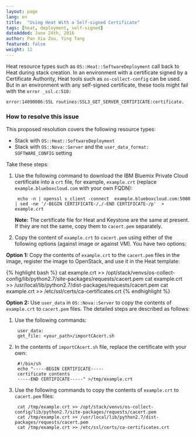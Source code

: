 ```yaml
---
layout: page
lang: en
title:  "Using Heat With a Self-signed Certificate"
tags: [heat, deployment, self-signed]
dateAdded: June 24th, 2016
author: Pan Xia Zou, Ying Tang
featured: false
weight: 12
---
```


Heat resource types such as `OS::Heat::SoftwareDeployment` call back to Heat during stack creation. In an environment with a certificate signed by a Certificate Authority, Heat tools such as `os-collect-config` can be used. But in an environment with any self-signed certificate, these tools might fail with the `error _ssl.c:510:`

	error:14090086:SSL routines:SSL3_GET_SERVER_CERTIFICATE:certificate.


### How to resolve this issue

This proposed resolution covers the following resource types:

* Stack with `OS::Heat::SoftwareDeployment`
* Stack with `OS::Nova::Server` and the `user_data_format: SOFTWARE_CONFIG` setting

Take these steps:

1. Use the following command to download the IBM Bluemix Private Cloud certificate into a `crt` file, for example, `example.crt` (replace `example.blueboxcloud.com` with your own FQDN):
    
		echo -n | openssl s_client -connect  example.blueboxcloud.com:5000 | sed -ne '/-BEGIN CERTIFICATE-/,/-END CERTIFICATE-/p'  > example.crt

   
   **Note:** The certificate file for Heat and Keystone are the same at present. If they are not the same, copy them to `cacert.pem` separately.   

2. Copy the content of `example.crt` to `cacert.pem` using either of the following options (against image or against VM). You have two options: 

**Option 1:** Copy the contents of `example.crt` to the `cacert.pem` files in the image, register the image to OpenStack, and use it in the Heat template:

{% highlight bash %}
cat example.crt >> /opt/stack/venvs/os-collect-config/lib/python2.7/site-packages/requests/cacert.pem
cat example.crt >> /usr/local/lib/python2.7/dist-packages/requests/cacert.pem
cat example.crt >> /etc/ssl/certs/ca-certificates.crt
{% endhighlight %}

**Option 2:** Use `user_data` in `OS::Nova::Server` to copy the contents of `example.crt` to `cacert.pem` files. The detailed steps are described as follows: 


1. Use the following commands:

		user_data:
		get_file: <your_path>/importCAcert.sh

2. In the contents of `importCAcert.sh` file, replace the certificate with your own:

		#!/bin/sh
        echo "-----BEGIN CERTIFICATE-----
        certificate contents
        -----END CERTIFICATE-----" >/tmp/example.crt

3. Use the following commands to copy the contents of `example.crt` to `cacert.pem` files:

		cat /tmp/example.crt >> /opt/stack/venvs/os-collect-config/lib/python2.7/site-packages/requests/cacert.pem
		cat /tmp/example.crt >> /usr/local/lib/python2.7/dist-packages/requests/cacert.pem
		cat /tmp/example.crt >> /etc/ssl/certs/ca-certificates.crt


